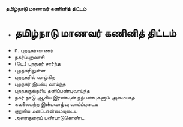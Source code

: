 **தமிழ்நாடு மாணவர் கணினித் திட்டம்**
- # தமிழ்நாடு மாணவர் கணினித் திட்டம்
- n. புறநகர்வாணர்
- நகர்ப்புறவாசி
- (பெ.) புறநகர் சார்ந்த
- புறநகரிலுள்ள
- புறநகரில் வாழ்கிற
- புறநகர் இயல்பு  வாய்ந்த
- புறநகருக்குரிய தனிப்பண்புவாய்ந்த
-  நகர் நாடு ஆகிய இரண்டின் நற்பண்புகளும் அமையாத
- கவலையற்ற இன்பவாழ்வு வாய்ப்புடைய
- குறுகிய மனப்பான்மையுடைய
- அரைகுறைப் பண்பாடுகொண்ட.

